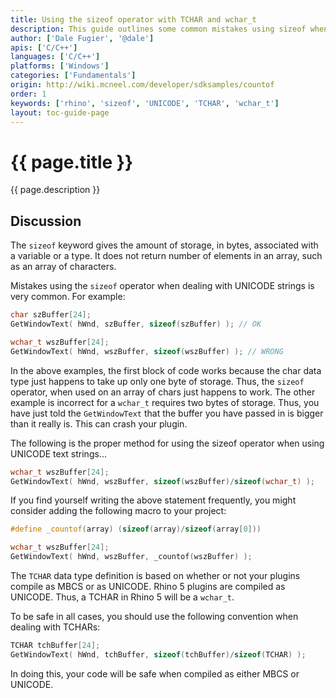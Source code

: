 ```yaml
---
title: Using the sizeof operator with TCHAR and wchar_t
description: This guide outlines some common mistakes using sizeof when dealing with UNICODE strings.
author: ['Dale Fugier', '@dale']
apis: ['C/C++']
languages: ['C/C++']
platforms: ['Windows']
categories: ['Fundamentals']
origin: http://wiki.mcneel.com/developer/sdksamples/countof
order: 1
keywords: ['rhino', 'sizeof', 'UNICODE', 'TCHAR', 'wchar_t']
layout: toc-guide-page
---
```


# {{ page.title }}

{{ page.description }}

## Discussion

The `sizeof` keyword gives the amount of storage, in bytes, associated with a variable or a type.  It does not return number of elements in an array, such as an array of characters.

Mistakes using the `sizeof` operator when dealing with UNICODE strings is very common.  For example:

```cpp
char szBuffer[24];
GetWindowText( hWnd, szBuffer, sizeof(szBuffer) ); // OK

wchar_t wszBuffer[24];
GetWindowText( hWnd, wszBuffer, sizeof(wszBuffer) ); // WRONG
```

In the above examples, the first block of code works because the char data type just happens to take up only one byte of storage.  Thus, the `sizeof` operator, when used on an array of chars just happens to work.  The other example is incorrect for a `wchar_t` requires two bytes of storage.  Thus, you have just told the `GetWindowText` that the buffer you have passed in is bigger than it really is.  This can crash your plugin.

The following is the proper method for using the sizeof operator when using UNICODE text strings...

```cpp
wchar_t wszBuffer[24];
GetWindowText( hWnd, wszBuffer, sizeof(wszBuffer)/sizeof(wchar_t) );
```

If you find yourself writing the above statement frequently, you might consider adding the following macro to your project:

```cpp
#define _countof(array) (sizeof(array)/sizeof(array[0]))

wchar_t wszBuffer[24];
GetWindowText( hWnd, wszBuffer, _countof(wszBuffer) );
```

The `TCHAR` data type definition is based on whether or not your plugins compile as MBCS or as UNICODE.  Rhino 5  plugins are compiled as UNICODE.  Thus, a TCHAR in Rhino 5 will be a `wchar_t`.

To be safe in all cases, you should use the following convention when dealing with TCHARs:

```cpp
TCHAR tchBuffer[24];
GetWindowText( hWnd, tchBuffer, sizeof(tchBuffer)/sizeof(TCHAR) );
```

In doing this, your code will be safe when compiled as either MBCS or UNICODE.
